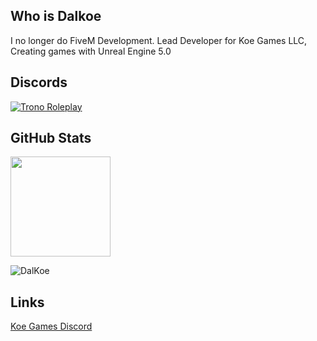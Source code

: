 ## Who is Dalkoe
I no longer do FiveM Development.
Lead Developer for Koe Games LLC, Creating games with Unreal Engine 5.0
<br>

## Discords

[![Trono Roleplay](https://discord.com/api/guilds/1065241256248225792/widget.png?style=banner2)](https://discord.gg/s2BdJzuQsd)

## GitHub Stats
<p align="left">
  <img height="160rem" src="https://github-readme-stats-eight-theta.vercel.app/api?username=DalKoe&layout=compact&show_icons=true&include_all_commits=true&hide_border=true&count_private=true&title_color=ff64da&icon_color=a960ff&text_color=ffffff&bg_color=291B3E"/>
</p>

<p align="left"> <img src="https://komarev.com/ghpvc/?username=DalKoe&label=Views&color=blue&style=plastic" alt="DalKoe" /> </p>

## Links
[Koe Games Discord](https://discord.gg/s2BdJzuQsd)
